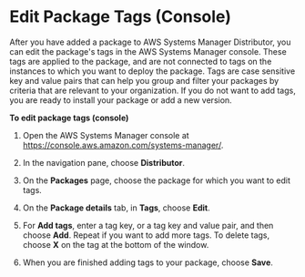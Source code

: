 # Edit Package Tags \(Console\)<a name="distributor-working-with-packages-tags"></a>

After you have added a package to AWS Systems Manager Distributor, you can edit the package's tags in the AWS Systems Manager console\. These tags are applied to the package, and are not connected to tags on the instances to which you want to deploy the package\. Tags are case sensitive key and value pairs that can help you group and filter your packages by criteria that are relevant to your organization\. If you do not want to add tags, you are ready to install your package or add a new version\.

**To edit package tags \(console\)**

1. Open the AWS Systems Manager console at [https://console\.aws\.amazon\.com/systems\-manager/](https://console.aws.amazon.com/systems-manager/)\.

1. In the navigation pane, choose **Distributor**\.

1. On the **Packages** page, choose the package for which you want to edit tags\.

1. On the **Package details** tab, in **Tags**, choose **Edit**\.

1. For **Add tags**, enter a tag key, or a tag key and value pair, and then choose **Add**\. Repeat if you want to add more tags\. To delete tags, choose **X** on the tag at the bottom of the window\.

1. When you are finished adding tags to your package, choose **Save**\.